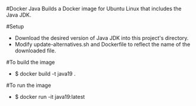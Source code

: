#Docker Java
Builds a Docker image for Ubuntu Linux that includes the Java JDK.

#Setup
- Download the desired version of Java JDK into this project's directory.
- Modify update-alternatives.sh and Dockerfile to reflect the name of
  the downloaded file.

#To build the image
- $ docker build -t java19 .

#To run the image
- $ docker run -it java19:latest


